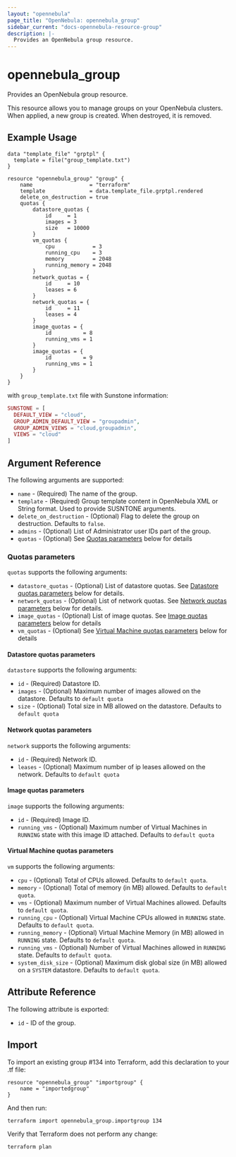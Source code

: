 ```yaml
---
layout: "opennebula"
page_title: "OpenNebula: opennebula_group"
sidebar_current: "docs-opennebula-resource-group"
description: |-
  Provides an OpenNebula group resource.
---
```


# opennebula_group

Provides an OpenNebula group resource.

This resource allows you to manage groups on your OpenNebula clusters. When applied,
a new group is created. When destroyed, it is removed.

## Example Usage

```hcl
data "template_file" "grptpl" {
  template = file("group_template.txt")
}

resource "opennebula_group" "group" {
    name                  = "terraform"
    template              = data.template_file.grptpl.rendered
    delete_on_destruction = true
    quotas {
        datastore_quotas {
            id     = 1
            images = 3
            size   = 10000
        }
        vm_quotas {
            cpu            = 3
            running_cpu    = 3
            memory         = 2048
            running_memory = 2048
        }
        network_quotas = {
            id     = 10
            leases = 6
        }
        network_quotas = {
            id     = 11
            leases = 4
        }
        image_quotas = {
            id          = 8
            running_vms = 1
        }
        image_quotas = {
            id          = 9
            running_vms = 1
        }
    }
}
```

with `group_template.txt` file with Sunstone information:

```php
SUNSTONE = [
  DEFAULT_VIEW = "cloud",
  GROUP_ADMIN_DEFAULT_VIEW = "groupadmin",
  GROUP_ADMIN_VIEWS = "cloud,groupadmin",
  VIEWS = "cloud"
]
```

## Argument Reference

The following arguments are supported:

* `name` - (Required) The name of the group.
* `template` - (Required) Group template content in OpenNebula XML or String format. Used to provide SUSNTONE arguments.
* `delete_on_destruction` - (Optional) Flag to delete the group on destruction. Defaults to `false`.
* `admins` - (Optional) List of Administrator user IDs part of the group.
* `quotas` - (Optional) See [Quotas parameters](#quotas-parameters) below for details

### Quotas parameters

`quotas` supports the following arguments:

* `datastore_quotas` - (Optional) List of datastore quotas. See [Datastore quotas parameters](#datastore-quotas-parameters) below for details.
* `network_quotas` - (Optional) List of network quotas. See [Network quotas parameters](#network-quotas-parameters) below for details.
* `image_quotas` - (Optional) List of image quotas. See [Image quotas parameters](#image-quotas-parameters) below for details
* `vm_quotas` - (Optional) See [Virtual Machine quotas parameters](#virtual-machine-quotas-parameters) below for details

#### Datastore quotas parameters

`datastore` supports the following arguments:

* `id` - (Required) Datastore ID.
* `images` - (Optional) Maximum number of images allowed on the datastore. Defaults to `default quota`
* `size` - (Optional) Total size in MB allowed on the datastore. Defaults to `default quota`

#### Network quotas parameters

`network` supports the following arguments:

* `id` - (Required) Network ID.
* `leases` - (Optional) Maximum number of ip leases allowed on the network. Defaults to `default quota`

#### Image quotas parameters

`image` supports the following arguments:

* `id` - (Required) Image ID.
* `running_vms` - (Optional) Maximum number of Virtual Machines in `RUNNING` state with this image ID attached. Defaults to `default quota`

#### Virtual Machine quotas parameters

`vm` supports the following arguments:

* `cpu` - (Optional) Total of CPUs allowed. Defaults to `default quota`.
* `memory` - (Optional) Total of memory (in MB) allowed. Defaults to `default quota`.
* `vms` - (Optional) Maximum number of Virtual Machines allowed. Defaults to `default quota`.
* `running_cpu` - (Optional) Virtual Machine CPUs allowed in `RUNNING` state. Defaults to `default quota`.
* `running_memory` - (Optional) Virtual Machine Memory (in MB) allowed in `RUNNING` state. Defaults to `default quota`.
* `running_vms` - (Optional) Number of Virtual Machines allowed in `RUNNING` state. Defaults to `default quota`.
* `system_disk_size` - (Optional) Maximum disk global size (in MB) allowed on a `SYSTEM` datastore. Defaults to `default quota`.

## Attribute Reference

The following attribute is exported:
* `id` - ID of the group.

## Import

To import an existing group #134 into Terraform, add this declaration to your .tf file:

```hcl
resource "opennebula_group" "importgroup" {
    name = "importedgroup"
}
```

And then run:

```
terraform import opennebula_group.importgroup 134
```

Verify that Terraform does not perform any change:

```
terraform plan
```
